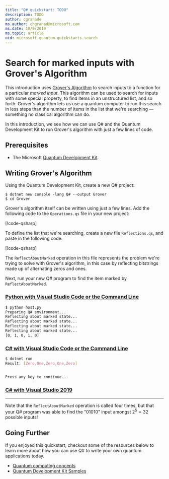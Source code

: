 ```yaml
---
title: "Q# quickstart: TODO"
description: TODO
author: cgranade
ms.author: chgranad@microsoft.com
ms.date: 10/9/2019
ms.topic: article
uid: microsoft.quantum.quickstarts.search
---
```


# Search for marked inputs with Grover's Algorithm

This introduction uses [Grover's Algorithm][grover] to search inputs to a function for a particular _marked input_.
This algorithm can be used to search for inputs with some special property, to find items in an unstructured list, and so forth.
Grover's algorithm lets us use a quantum computer to run this search in less steps than the number of items in the list that we're searching — something no classical algorithm can do.

In this introduction, we see how we can use Q# and the Quantum Development Kit to run Grover's algorithm with just a few lines of code.

## Prerequisites

- The Microsoft [Quantum Development Kit][install].

## Writing Grover's Algorithm

Using the Quantum Development Kit, create a new Q# project:

```
$ dotnet new console -lang Q# --output Grover
$ cd Grover
```

Grover's algorithm itself can be written using just a few lines.
Add the following code to the `Operations.qs` file in your new project:

[!code-qsharp[](~/quantum/samples/algorithms/simple-grover/SimpleGrover.qs?highlight=5,27)]

To define the list that we're searching, create a new file `Reflections.qs`, and paste in the following code:

[!code-qsharp[](~/quantum/samples/algorithms/simple-grover/Reflections.qs)]

The `ReflectAboutMarked` operation in this file represents the problem we're trying to solve with Grover's algorithm, in this case by reflecting bitstrings made up of alternating zeros and ones.

Next, run your new Q# program to find the item marked by `ReflectAboutMarked`.

### [Python with Visual Studio Code or the Command Line](#tab/tabid-python)

```bash
$ python host.py
Preparing Q# environment...
Reflecting about marked state...
Reflecting about marked state...
Reflecting about marked state...
Reflecting about marked state...
[0, 1, 0, 1, 0]
```

### [C# with Visual Studio Code or the Command Line](#tab/tabid-csharp)

```bash
$ dotnet run
Result: [Zero,One,Zero,One,Zero]


Press any key to continue...
```

### [C# with Visual Studio 2019](#tab/tabid-vs2019)

<!-- TODO: write this tab -->

***

Note that the `ReflectAboutMarked` operation is called four times, but that your Q# program was able to find the "01010" input amongst $2^5 = 32$ possible inputs!

## Going Further

If you enjoyed this quickstart, checkout some of the resources below to learn more about how you can use Q# to write your own quantum applications today.

- [Quantum computing concepts](xref:microsoft.quantum.concepts.intro)
- [Quantum Development Kit Samples](https://docs.microsoft.com/en-us/samples/browse/?products=qdk)

<!-- LINKS -->

[install]: xref:microsoft.quantum.install
[grover]: TODO
